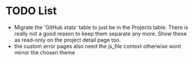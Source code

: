 # TODO List

- Migrate the 'GitHub stats' table to just be in the Projects table. There is
  really not a good reason to keep them separate any more. Show these as
  read-only on the project detail page too.
- the custom error pages also need the js_file context otherwise wont mirror the
  chosen theme
